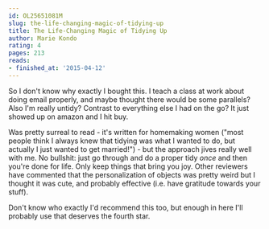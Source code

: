 ```yaml
---
id: OL25651081M
slug: the-life-changing-magic-of-tidying-up
title: The Life-Changing Magic of Tidying Up
author: Marie Kondo
rating: 4
pages: 213
reads:
- finished_at: '2015-04-12'
---
```

So I don't know why exactly I bought this. I teach a class at work about doing email properly, and maybe thought there would be some parallels? Also I'm really untidy? Contrast to everything else I had on the go? It just showed up on amazon and I hit buy.

Was pretty surreal to read - it's written for homemaking women ("most people think I always knew that tidying was what I wanted to do, but actually I just wanted to get married!") - but the approach jives really well with me. No bullshit: just go through and do a proper tidy *once* and then you're done for life. Only keep things that bring you joy. Other reviewers have commented that the personalization of objects was pretty weird but I thought it was cute, and probably effective (i.e. have gratitude towards your stuff).

Don't know who exactly I'd recommend this too, but enough in here I'll probably use that deserves the fourth star.
